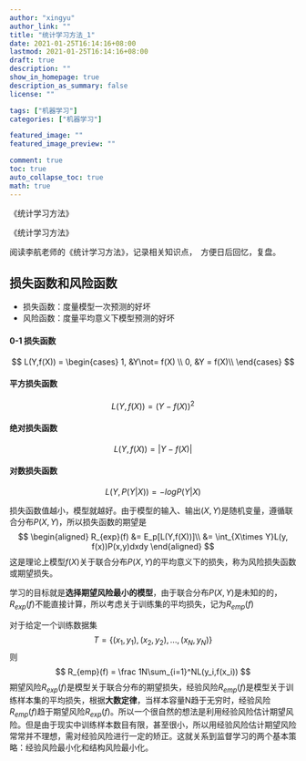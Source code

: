 ```yaml
---
author: "xingyu"
author_link: ""
title: "统计学习方法_1"
date: 2021-01-25T16:14:16+08:00
lastmod: 2021-01-25T16:14:16+08:00
draft: true
description: ""
show_in_homepage: true
description_as_summary: false
license: ""

tags: ["机器学习"]
categories: ["机器学习"]

featured_image: ""
featured_image_preview: ""

comment: true
toc: true
auto_collapse_toc: true
math: true
---
```


《统计学习方法》

《统计学习方法》

阅读李航老师的《统计学习方法》，记录相关知识点，　方便日后回忆，复盘。

<!--more-->

## 损失函数和风险函数

* 损失函数：度量模型一次预测的好坏
* 风险函数：度量平均意义下模型预测的好坏

#### 0-1 损失函数

$$
L(Y,f(X)) = 
\begin{cases}
1, &Y\not= f(X) \\
0, &Y = f(X)\\
\end{cases}
$$

#### 平方损失函数

$$
L(Y,f(X)) = (Y-f(X))^2
$$

#### 绝对损失函数

$$
L(Y, f(X)) = | Y - f(X)|
$$

#### 对数损失函数

$$
L(Y, P(Y|X)) = -logP(Y|X)
$$

损失函数值越小，模型就越好。由于模型的输入、输出$(X, Y)$是随机变量，遵循联合分布$P(X, Y)$，所以损失函数的期望是
$$
\begin{aligned}
R_{exp}(f) &= E_p[L(Y,f(X))]\\
&= \int_{X\times Y}L(y, f(x))P(x,y)dxdy
\end{aligned}
$$
这是理论上模型$f(X)$关于联合分布$P(X,Y)$的平均意义下的损失，称为风险损失函数或期望损失。

学习的目标就是**选择期望风险最小的模型**，由于联合分布$P(X,Y)$是未知的的，$R_{exp}(f)$不能直接计算，所以考虑关于训练集的平均损失，记为$R_{emp}(f)$

对于给定一个训练数据集
$$
T = \{(x_1,y_1),(x_2,y_2),...,(x_N, y_N)\}
$$
则
$$
R_{emp}(f) = \frac 1N\sum_{i=1}^NL(y_i,f(x_i))
$$
期望风险$R_{exp}(f)$是模型关于联合分布的期望损失，经验风险$R_{emp}(f)$是模型关于训练样本集的平均损失，根据**大数定律**，当样本容量N趋于无穷时，经验风险$R_{emp}(f)$趋于期望风险$R_{exp}(f)$。所以一个很自然的想法是利用经验风险估计期望风险。但是由于现实中训练样本数目有限，甚至很小，所以用经验风险估计期望风险常常并不理想，需对经验风险进行一定的矫正。这就关系到监督学习的两个基本策略：经验风险最小化和结构风险最小化。

